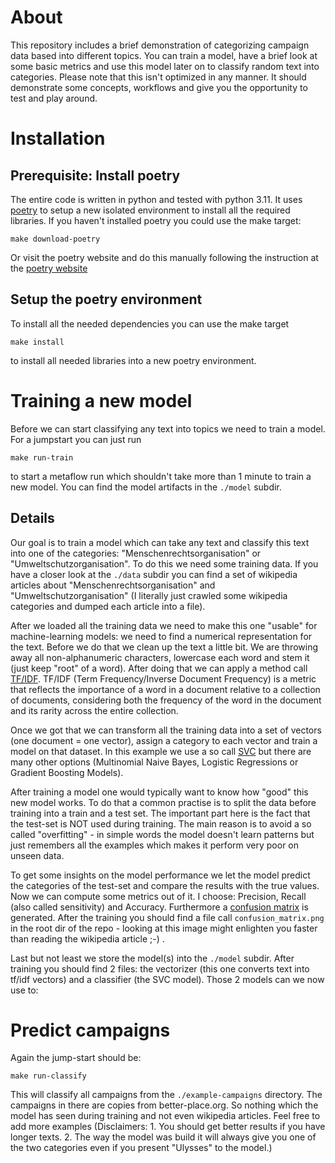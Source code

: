 About
=====

This repository includes a brief demonstration of categorizing campaign data based into different topics. You can train a model, have a brief look at some basic metrics and use this model later on to classify random text into categories. Please note that this isn't optimized in any manner. It should demonstrate some concepts, workflows and give you the opportunity to test and play around.

Installation
============

Prerequisite: Install poetry
---------------------------

The entire code is written in python and tested with python 3.11. It uses [poetry](https://python-poetry.org/) to setup a new isolated environment to install all the required libraries. If you haven't installed poetry you could use the make target:

`make download-poetry` 

Or visit the poetry website and do this manually following the instruction at the [poetry website](https://python-poetry.org/docs/#installing-manually) 

Setup the poetry environment
----------------------------

To install all the needed dependencies you can use the make target

`make install`

to install all needed libraries into a new poetry environment.


Training a new model
====================

Before we can start classifying any text into topics we need to train a model. For a jumpstart you can just run

`make run-train`

to start a metaflow run which shouldn't take more than 1 minute to train a new model. You can find the model artifacts in the `./model` subdir.


Details
-------

Our goal is to train a model which can take any text and classify this text into one of the categories: "Menschenrechtsorganisation" or "Umweltschutzorganisation". To do this we need some training data. If you have a closer look at the `./data` subdir you can find a set of wikipedia articles about "Menschenrechtsorganisation" and  "Umweltschutzorganisation" (I literally just crawled some wikipedia categories and dumped each article into a file). 

After we loaded all the training data we need to make this one "usable" for machine-learning models: we need to find a numerical representation for the text. Before we do that we clean up the text a little bit. We are throwing away all non-alphanumeric characters, lowercase each word and stem it (just keep "root" of a word). After doing that we can apply a method call [TF/IDF](https://en.wikipedia.org/wiki/Tf%E2%80%93idf). TF/IDF (Term Frequency/Inverse Document Frequency) is a metric that reflects the importance of a word in a document relative to a collection of documents, considering both the frequency of the word in the document and its rarity across the entire collection.

Once we got that we can transform all the training data into a set of vectors (one document = one vector), assign a category to each vector and train a model on that dataset. In this example we use a so call [SVC](https://scikit-learn.org/stable/modules/generated/sklearn.svm.SVC.html) but there are many other options (Multinomial Naive Bayes, Logistic Regressions or Gradient Boosting Models).

After training a model one would typically want to know how "good" this new model works. To do that a common practise is to split the data before training into a train and a test set. The important part here is the fact that the test-set is NOT used during training. The main reason is to avoid a so called "overfitting" - in simple words the model doesn't learn patterns but just remembers all the examples which makes it perform very poor on unseen data.

To get some insights on the model performance we let the model predict the categories of the test-set and compare the results with the true values. Now we can compute some metrics out of it. I choose: Precision, Recall (also called sensitivity) and Accuracy. Furthermore a [confusion matrix](https://en.wikipedia.org/wiki/Confusion_matrix) is generated. After the training you should find a file call `confusion_matrix.png` in the root dir of the repo - looking at this image might enlighten you faster than reading the wikipedia article ;-) .

Last but not least we store the model(s) into the `./model` subdir. After training you should find 2 files: the vectorizer (this one converts text into tf/idf vectors) and a classifier (the SVC model). Those 2 models can we now use to:

Predict campaigns
=================

Again the jump-start should be:

`make run-classify`

This will classify all campaigns from the `./example-campaigns` directory. The campaigns in there are copies from better-place.org. So nothing which the model has seen during training and not even wikipedia articles. Feel free to add more examples (Disclaimers: 1. You should get better results if you have longer texts. 2. The way the model was build it will always give you one of the two categories even if you present "Ulysses" to the model.)


